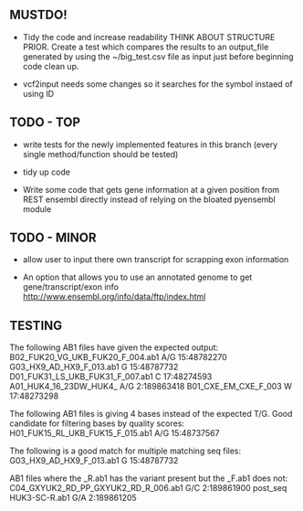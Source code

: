 ## MUSTDO!

- Tidy the code and increase readability THINK ABOUT STRUCTURE PRIOR. Create a test which compares the results to an output_file generated by using the ~/big_test.csv file as input just before beginning code clean up.

- vcf2input needs some changes so it searches for the symbol instaed of using ID

## TODO - TOP

- write tests for the newly implemented features in this branch (every single method/function should be tested)

- tidy up code

- Write some code that gets gene information at a given position from REST ensembl directly instead of relying on the bloated pyensembl module




## TODO - MINOR

- allow user to input there own transcript for scrapping exon information

- An option that allows you to use an annotated genome to get gene/transcript/exon info http://www.ensembl.org/info/data/ftp/index.html




## TESTING

The following AB1 files have given the expected output:
  B02_FUK20_VG_UKB_FUK20_F_004.ab1    A/G 15:48782270
  G03_HX9_AD_HX9_F_013.ab1            G 15:48787732
  D01_FUK31_LS_UKB_FUK31_F_007.ab1    C 17:48274593
  A01_HUK4_16_23DW_HUK4_              A/G 2:189863418
  B01_CXE_EM_CXE_F_003                W 17:48273298

The following AB1 files is giving 4 bases instead of the expected T/G. Good candidate for filtering bases by quality scores:
  H01_FUK15_RL_UKB_FUK15_F_015.ab1  A/G  15:48737567 

The following is a good match for multiple matching seq files:
  G03_HX9_AD_HX9_F_013.ab1   G 15:48787732

AB1 files where the _R.ab1 has the variant present but the _F.ab1 does not:
  C04_GXYUK2_RD_PP_GXYUK2_RD_R_006.ab1  G/C 2:189861900       post_seq
  HUK3-SC-R.ab1                         G/A    2:189861205

